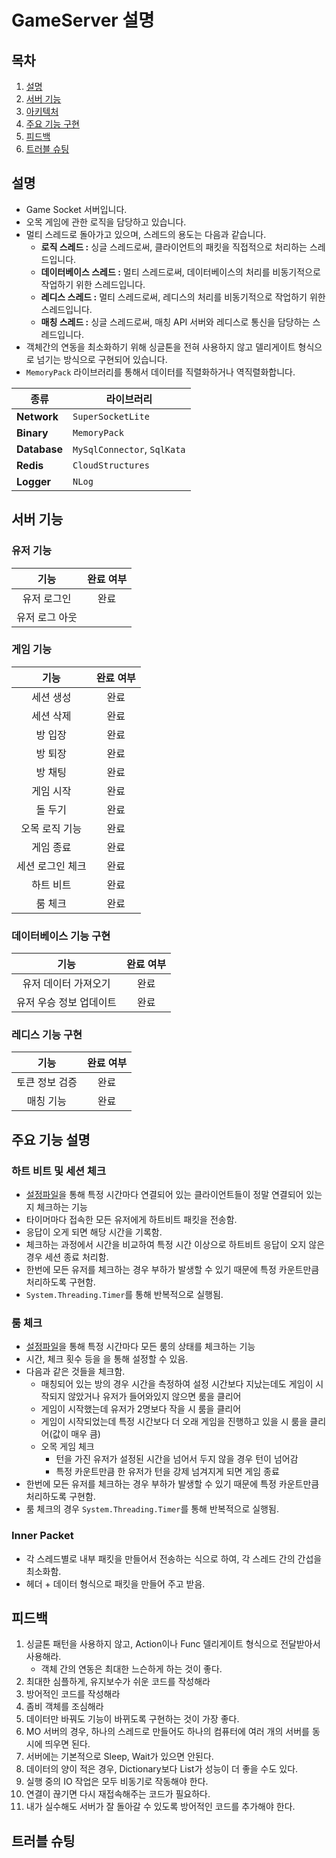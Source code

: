 # GameServer 설명

## 목차
1. [설명](#설명)
2. [서버 기능](#서버-기능)
3. [아키텍처](#아키텍처)
4. [주요 기능 구현](#주요-기능-구현)
5. [피드백](#피드백)
6. [트러블 슈팅](#트러블-슈팅)

## 설명
- Game Socket 서버입니다.
- 오목 게임에 관한 로직을 담당하고 있습니다.
- 멀티 스레드로 돌아가고 있으며, 스레드의 용도는 다음과 같습니다.
  - **로직 스레드 :** 싱글 스레드로써, 클라이언트의 패킷을 직접적으로 처리하는 스레드입니다.
  - **데이터베이스 스레드 :** 멀티 스레드로써, 데이터베이스의 처리를 비동기적으로 작업하기 위한 스레드입니다.
  - **레디스 스레드 :** 멀티 스레드로써, 레디스의 처리를 비동기적으로 작업하기 위한 스레드입니다.
  - **매칭 스레드 :** 싱글 스레드로써, 매칭 API 서버와 레디스로 통신을 담당하는 스레드입니다.
- 객체간의 연동을 최소화하기 위해 싱글톤을 전혀 사용하지 않고 델리게이트 형식으로 넘기는 방식으로 구현되어 있습니다.
- `MemoryPack` 라이브러리를 통해서 데이터를 직렬화하거나 역직렬화합니다.

| 종류         | 라이브러리                  |
| ------------ | --------------------------- |
| **Network**  | `SuperSocketLite`           |
| **Binary**   | `MemoryPack`                |
| **Database** | `MySqlConnector`, `SqlKata` |
| **Redis**    | `CloudStructures`           |
| **Logger**   | `NLog`                      |

## 서버 기능

### 유저 기능
|    **기능**    | **완료 여부** |
| :------------: | :-----------: |
|  유저 로그인   |     완료      |
| 유저 로그 아웃 |               |

### 게임 기능
|     **기능**     | **완료 여부** |
| :--------------: | :-----------: |
|    세션 생성     |     완료      |
|    세션 삭제     |     완료      |
|     방 입장      |     완료      |
|     방 퇴장      |     완료      |
|     방 채팅      |     완료      |
|    게임 시작     |     완료      |
|     돌 두기      |     완료      |
|  오목 로직 기능  |     완료      |
|    게임 종료     |     완료      |
| 세션 로그인 체크 |     완료      |
|    하트 비트     |     완료      |
|     룸 체크      |     완료      |

### 데이터베이스 기능 구현
|        **기능**         | **완료 여부** |
| :---------------------: | :-----------: |
|  유저 데이터 가져오기   |     완료      |
| 유저 우승 정보 업데이트 |     완료      |

### 레디스 기능 구현
|    **기능**    | **완료 여부** |
| :------------: | :-----------: |
| 토큰 정보 검증 |     완료      |
|   매칭 기능    |     완료      |

## 주요 기능 설명
### 하트 비트 및 세션 체크
- [설정파일](./appsettings.json)을 통해 특정 시간마다 연결되어 있는 클라이언트들이 정말 연결되어 있는지 체크하는 기능
- 타이머마다 접속한 모든 유저에게 하트비트 패킷을 전송함.
- 응답이 오게 되면 해당 시간을 기록함.
- 체크하는 과정에서 시간을 비교하여 특정 시간 이상으로 하트비트 응답이 오지 않은 경우 세션 종료 처리함.
- 한번에 모든 유저를 체크하는 경우 부하가 발생할 수 있기 때문에 특정 카운트만큼 처리하도록 구현함.
- `System.Threading.Timer`를 통해 반복적으로 실행됨.

### 룸 체크
- [설정파일](./appsettings.json)을 통해 특정 시간마다 모든 룸의 상태를 체크하는 기능
- 시간, 체크 횟수 등을 을 통해 설정할 수 있음.
- 다음과 같은 것들을 체크함.
  - 매칭되어 있는 방의 경우 시간을 측정하여 설정 시간보다 지났는데도 게임이 시작되지 않았거나 유저가 들어와있지 않으면 룸을 클리어
  - 게임이 시작했는데 유저가 2명보다 작을 시 룸을 클리어
  - 게임이 시작되었는데 특정 시간보다 더 오래 게임을 진행하고 있을 시 룸을 클리어(값이 매우 큼)
  - 오목 게임 체크
    - 턴을 가진 유저가 설정된 시간을 넘어서 두지 않을 경우 턴이 넘어감
    - 특정 카운트만큼 한 유저가 턴을 강제 넘겨지게 되면 게임 종료
- 한번에 모든 유저를 체크하는 경우 부하가 발생할 수 있기 때문에 특정 카운트만큼 처리하도록 구현함.
- 룸 체크의 경우 `System.Threading.Timer`를 통해 반복적으로 실행됨.

### Inner Packet
- 각 스레드별로 내부 패킷을 만들어서 전송하는 식으로 하여, 각 스레드 간의 간섭을 최소화함.
- 헤더 + 데이터 형식으로 패킷을 만들어 주고 받음.

## 피드백
1. 싱글톤 패턴을 사용하지 않고, Action이나 Func 델리게이트 형식으로 전달받아서 사용해라.
    - 객체 간의 연동은 최대한 느슨하게 하는 것이 좋다.
2. 최대한 심플하게, 유지보수가 쉬운 코드를 작성해라
3. 방어적인 코드를 작성해라
4. 좀비 객체를 조심해라
5. 데이터만 바꿔도 기능이 바뀌도록 구현하는 것이 가장 좋다.
6. MO 서버의 경우, 하나의 스레드로 만들어도 하나의 컴퓨터에 여러 개의 서버를 동시에 띄우면 된다.
7. 서버에는 기본적으로 Sleep, Wait가 있으면 안된다.
8. 데이터의 양이 적은 경우, Dictionary보다 List가 성능이 더 좋을 수도 있다.
9. 실행 중의 IO 작업은 모두 비동기로 작동해야 한다.
10. 연결이 끊기면 다시 재접속해주는 코드가 필요하다.
11. 내가 실수해도 서버가 잘 돌아갈 수 있도록 방어적인 코드를 추가해야 한다.

## 트러블 슈팅